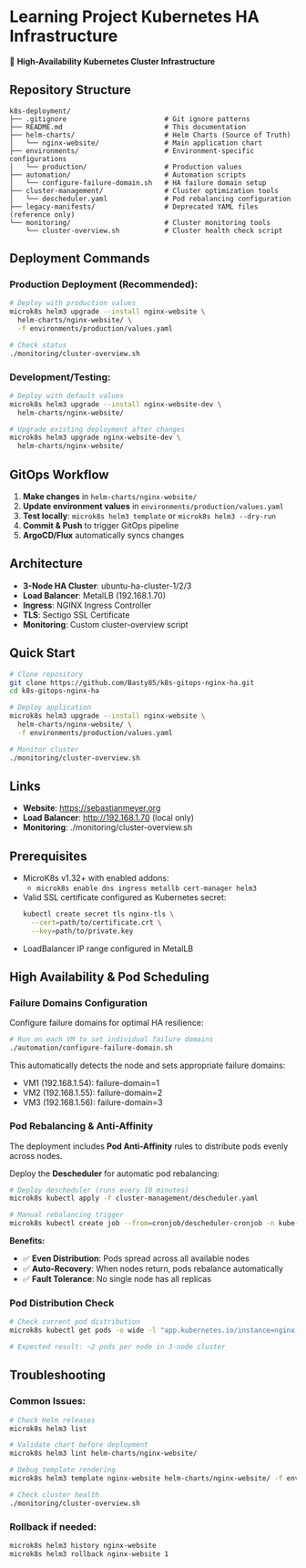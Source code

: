 # Learning Project Kubernetes HA Infrastructure

🚀 **High-Availability Kubernetes Cluster Infrastructure**

## Repository Structure

```
k8s-deployment/
├── .gitignore                        # Git ignore patterns
├── README.md                         # This documentation
├── helm-charts/                      # Helm Charts (Source of Truth)
│   └── nginx-website/                # Main application chart
├── environments/                     # Environment-specific configurations  
│   └── production/                   # Production values
├── automation/                       # Automation scripts
│   └── configure-failure-domain.sh   # HA failure domain setup
├── cluster-management/               # Cluster optimization tools
│   └── descheduler.yaml              # Pod rebalancing configuration
├── legacy-manifests/                 # Deprecated YAML files (reference only)
└── monitoring/                       # Cluster monitoring tools
    └── cluster-overview.sh           # Cluster health check script
```

## Deployment Commands

### Production Deployment (Recommended):
```bash
# Deploy with production values
microk8s helm3 upgrade --install nginx-website \
  helm-charts/nginx-website/ \
  -f environments/production/values.yaml

# Check status
./monitoring/cluster-overview.sh
```

### Development/Testing:
```bash
# Deploy with default values
microk8s helm3 upgrade --install nginx-website-dev \
  helm-charts/nginx-website/

# Upgrade existing deployment after changes
microk8s helm3 upgrade nginx-website-dev \
  helm-charts/nginx-website/
```

## GitOps Workflow

1. **Make changes** in `helm-charts/nginx-website/`
2. **Update environment values** in `environments/production/values.yaml`
3. **Test locally**: `microk8s helm3 template` or `microk8s helm3 --dry-run`
4. **Commit & Push** to trigger GitOps pipeline
5. **ArgoCD/Flux** automatically syncs changes

## Architecture

- **3-Node HA Cluster**: ubuntu-ha-cluster-1/2/3
- **Load Balancer**: MetalLB (192.168.1.70)
- **Ingress**: NGINX Ingress Controller
- **TLS**: Sectigo SSL Certificate
- **Monitoring**: Custom cluster-overview script

## Quick Start

```bash
# Clone repository
git clone https://github.com/Basty85/k8s-gitops-nginx-ha.git
cd k8s-gitops-nginx-ha

# Deploy application
microk8s helm3 upgrade --install nginx-website \
  helm-charts/nginx-website/ \
  -f environments/production/values.yaml

# Monitor cluster
./monitoring/cluster-overview.sh
```

## Links

- **Website**: https://sebastianmeyer.org
- **Load Balancer**: http://192.168.1.70 (local only)
- **Monitoring**: ./monitoring/cluster-overview.sh

## Prerequisites

- MicroK8s v1.32+ with enabled addons:
  - `microk8s enable dns ingress metallb cert-manager helm3`
- Valid SSL certificate configured as Kubernetes secret:
  ```bash
  kubectl create secret tls nginx-tls \
    --cert=path/to/certificate.crt \
    --key=path/to/private.key
  ```
- LoadBalancer IP range configured in MetalLB

## High Availability & Pod Scheduling

### Failure Domains Configuration
Configure failure domains for optimal HA resilience:

```bash
# Run on each VM to set individual failure domains
./automation/configure-failure-domain.sh
```

This automatically detects the node and sets appropriate failure domains:
- VM1 (192.168.1.54): failure-domain=1
- VM2 (192.168.1.55): failure-domain=2  
- VM3 (192.168.1.56): failure-domain=3

### Pod Rebalancing & Anti-Affinity

The deployment includes **Pod Anti-Affinity** rules to distribute pods evenly across nodes.

Deploy the **Descheduler** for automatic pod rebalancing:
```bash
# Deploy descheduler (runs every 10 minutes)
microk8s kubectl apply -f cluster-management/descheduler.yaml

# Manual rebalancing trigger
microk8s kubectl create job --from=cronjob/descheduler-cronjob -n kube-system descheduler-now
```

**Benefits:**
- ✅ **Even Distribution**: Pods spread across all available nodes
- ✅ **Auto-Recovery**: When nodes return, pods rebalance automatically  
- ✅ **Fault Tolerance**: No single node has all replicas

### Pod Distribution Check
```bash
# Check current pod distribution
microk8s kubectl get pods -o wide -l "app.kubernetes.io/instance=nginx-website"

# Expected result: ~2 pods per node in 3-node cluster
```

## Troubleshooting

### Common Issues:
```bash
# Check Helm releases
microk8s helm3 list

# Validate chart before deployment
microk8s helm3 lint helm-charts/nginx-website/

# Debug template rendering
microk8s helm3 template nginx-website helm-charts/nginx-website/ -f environments/production/values.yaml

# Check cluster health
./monitoring/cluster-overview.sh
```

### Rollback if needed:
```bash
microk8s helm3 history nginx-website
microk8s helm3 rollback nginx-website 1
```